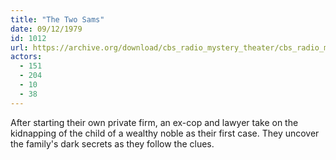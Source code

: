 ```yaml
---
title: "The Two Sams"
date: 09/12/1979
id: 1012
url: https://archive.org/download/cbs_radio_mystery_theater/cbs_radio_mystery_theater-1001-1050.zip/cbs_radio_mystery_theater-1001-1050%2Fcbsrmt_1012_the_two_sams.mp3
actors:
  - 151
  - 204
  - 10
  - 38
---
```

After starting their own private firm, an ex-cop and lawyer take on the kidnapping of the child of a wealthy noble as their first case. They uncover the family's dark secrets as they follow the clues.